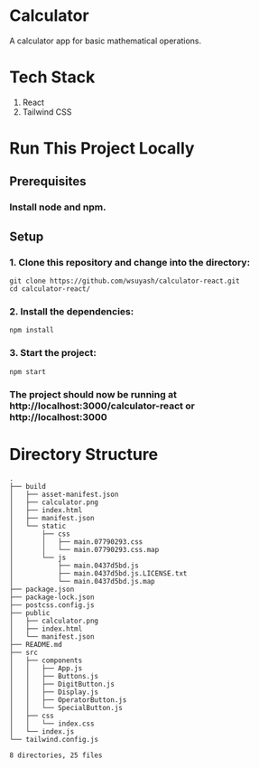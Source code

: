 # Calculator
A calculator app for basic mathematical operations.

# Tech Stack
1. React
2. Tailwind CSS

# Run This Project Locally
## Prerequisites
### Install node and npm.

## Setup
### 1. Clone this repository and change into the directory:
```
git clone https://github.com/wsuyash/calculator-react.git
cd calculator-react/
```
### 2. Install the dependencies:
```
npm install
```
### 3. Start the project:
```
npm start
```
### The project should now be running at http://localhost:3000/calculator-react or http://localhost:3000

# Directory Structure
```
.
├── build
│   ├── asset-manifest.json
│   ├── calculator.png
│   ├── index.html
│   ├── manifest.json
│   └── static
│       ├── css
│       │   ├── main.07790293.css
│       │   └── main.07790293.css.map
│       └── js
│           ├── main.0437d5bd.js
│           ├── main.0437d5bd.js.LICENSE.txt
│           └── main.0437d5bd.js.map
├── package.json
├── package-lock.json
├── postcss.config.js
├── public
│   ├── calculator.png
│   ├── index.html
│   └── manifest.json
├── README.md
├── src
│   ├── components
│   │   ├── App.js
│   │   ├── Buttons.js
│   │   ├── DigitButton.js
│   │   ├── Display.js
│   │   ├── OperatorButton.js
│   │   └── SpecialButton.js
│   ├── css
│   │   └── index.css
│   └── index.js
└── tailwind.config.js

8 directories, 25 files
```